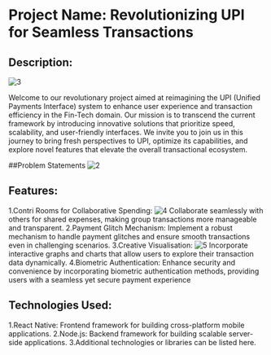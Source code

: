 
# Project Name: Revolutionizing UPI for Seamless Transactions

## Description:
![3](https://github.com/yash-25log/jims_hack/assets/58944204/76f82491-adfe-4ba8-9291-791072e03f45)

Welcome to our revolutionary project aimed at reimagining the UPI (Unified Payments Interface) system to enhance user experience and transaction efficiency in the Fin-Tech domain. Our mission is to transcend the current framework by introducing innovative solutions that prioritize speed, scalability, and user-friendly interfaces. We invite you to join us in this journey to bring fresh perspectives to UPI, optimize its capabilities, and explore novel features that elevate the overall transactional ecosystem.

##Problem Statements
![2](https://github.com/yash-25log/jims_hack/assets/58944204/492027ee-1702-451d-b5f5-d258c070d1d8)
## Features:
1.Contri Rooms for Collaborative Spending: 
![4](https://github.com/yash-25log/jims_hack/assets/58944204/6f45e6f2-3153-44ae-a662-707fcd7fcfff)
Collaborate seamlessly with others for shared expenses, making group transactions more manageable and transparent.
2.Payment Glitch Mechanism: 
Implement a robust mechanism to handle payment glitches and ensure smooth transactions even in challenging scenarios.
3.Creative Visualisation: 
![5](https://github.com/yash-25log/jims_hack/assets/58944204/83a1a7ba-20fb-43ab-83c8-d7d48f2ec9b0)
Incorporate interactive graphs and charts that allow users to explore their transaction data dynamically.
4.Biometric Authentication:
Enhance security and convenience by incorporating biometric authentication methods, providing users with a seamless yet secure payment experience

## Technologies Used:
1.React Native: Frontend framework for building cross-platform mobile applications.
2.Node.js: Backend framework for building scalable server-side applications.
3.Additional technologies or libraries can be listed here.
